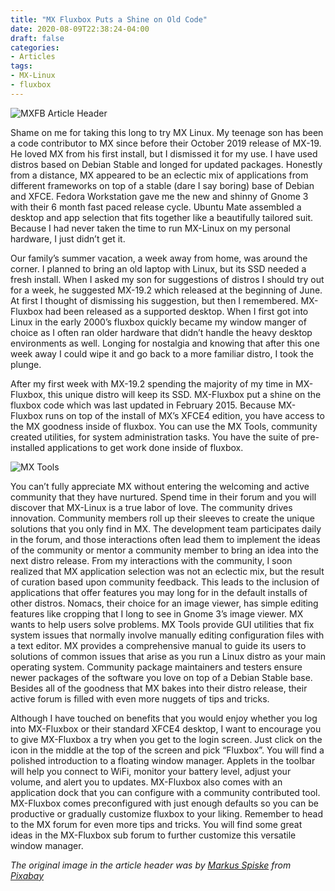 ```yaml
---
title: "MX Fluxbox Puts a Shine on Old Code"
date: 2020-08-09T22:38:24-04:00
draft: false
categories:
- Articles
tags:
- MX-Linux
- fluxbox
---
```


![MXFB Article Header](/img/mxfb-shine-header.png)

Shame on me for taking this long to try MX Linux. My teenage son has been a code contributor to MX since before their October 2019 release of MX-19. He loved MX from his first install, but I dismissed it for my use. I have used distros based on Debian Stable and longed for updated packages. Honestly from a distance, MX appeared to be an eclectic mix of applications from different frameworks on top of a stable (dare I say boring) base of Debian and XFCE. Fedora Workstation gave me the new and shinny of Gnome 3 with their 6 month fast paced release cycle. Ubuntu Mate assembled a desktop and app selection that fits together like a beautifully tailored suit. Because I had never taken the time to run MX-Linux on my personal hardware, I just didn’t get it.

Our family’s summer vacation, a week away from home, was around the corner. I planned to bring an old laptop with Linux, but its SSD needed a fresh install. When I asked my son for suggestions of distros I should try out for a week, he suggested MX-19.2 which released at the beginning of June. At first I thought of dismissing his suggestion, but then I remembered. MX-Fluxbox had been released as a supported desktop. When I first got into Linux in the early 2000’s fluxbox quickly became my window manger of choice as I often ran older hardware that didn’t handle the heavy desktop environments as well. Longing for nostalgia and knowing that after this one week away I could wipe it and go back to a more familiar distro, I took the plunge.

After my first week with MX-19.2 spending the majority of my time in MX-Fluxbox, this unique distro will keep its SSD. MX-Fluxbox put a shine on the fluxbox code which was last updated in February 2015. Because MX-Fluxbox runs on top of the install of MX’s XFCE4 edition, you have access to the MX goodness inside of fluxbox. You can use the MX Tools, community created utilities, for system administration tasks. You have the suite of pre-installed applications to get work done inside of fluxbox.

![MX Tools](/img/mxfb-shine-mxtools.png)

You can’t fully appreciate MX without entering the welcoming and active community that they have nurtured. Spend time in their forum and you will discover that MX-Linux is a true labor of love. The community drives innovation. Community members roll up their sleeves to create the unique solutions that you only find in MX. The development team participates daily in the forum, and those interactions often lead them to implement the ideas of the community or mentor a community member to bring an idea into the next distro release. From my interactions with the community, I soon realized that MX application selection was not an eclectic mix, but the result of curation based upon community feedback. This leads to the inclusion of applications that offer features you may long for in the default installs of other distros. Nomacs, their choice for an image viewer, has simple editing features like cropping that I long to see in Gnome 3’s image viewer. MX wants to help users solve problems. MX Tools provide GUI utilities that fix system issues that normally involve manually editing configuration files with a text editor. MX provides a comprehensive manual to guide its users to solutions of common issues that arise as you run a Linux distro as your main operating system. Community package maintainers and testers ensure newer packages of the software you love on top of a Debian Stable base. Besides all of the goodness that MX bakes into their distro release, their active forum is filled with even more nuggets of tips and tricks.

Although I have touched on benefits that you would enjoy whether you log into MX-Fluxbox or their standard XFCE4 desktop, I want to encourage you to give MX-Fluxbox a try when you get to the login screen. Just click on the icon in the middle at the top of the screen and pick “Fluxbox”. You will find a polished introduction to a floating window manager. Applets in the toolbar will help you connect to WiFi, monitor your battery level, adjust your volume, and alert you to updates. MX-Fluxbox also comes with an application dock that you can configure with a community contributed tool. MX-Fluxbox comes preconfigured with just enough defaults so you can be productive or gradually customize fluxbox to your liking. Remember to head to the MX forum for even more tips and tricks. You will find some great ideas in the MX-Fluxbox sub forum to further customize this versatile window manager.

*The original image in the article header was by [Markus Spiske](https://pixabay.com/users/markusspiske-670330/?utm_source=link-attribution&amp;utm_medium=referral&amp;utm_campaign=image&amp;utm_content=3690244) from [Pixabay](https://pixabay.com/?utm_source=link-attribution&amp;utm_medium=referral&amp;utm_campaign=image&amp;utm_content=3690244)*

